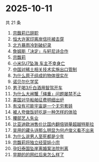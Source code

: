 # 2025-10-11

共 21 条

<!-- BEGIN ZHIHUSEARCH -->
<!-- 最后更新时间 Sat Oct 11 2025 10:52:06 GMT+0800 (China Standard Time) -->

1. [宗馥莉已辞职](https://www.zhihu.com/search?q=%E5%AE%97%E9%A6%A5%E8%8E%89%E5%B7%B2%E8%BE%9E%E8%81%8C)
1. [恒大许家印离岸信托被击穿](https://www.zhihu.com/search?q=%E6%81%92%E5%A4%A7%E8%AE%B8%E5%AE%B6%E5%8D%B0%E7%A6%BB%E5%B2%B8%E4%BF%A1%E6%89%98%E8%A2%AB%E5%87%BB%E7%A9%BF)
1. [北方暴雨冷到破纪录](https://www.zhihu.com/search?q=%E5%8C%97%E6%96%B9%E6%9A%B4%E9%9B%A8%E5%86%B7%E5%88%B0%E7%A0%B4%E7%BA%AA%E5%BD%95)
1. [詹姆斯「决定」与轩尼诗合作](https://www.zhihu.com/search?q=%E8%A9%B9%E5%A7%86%E6%96%AF%E3%80%8C%E5%86%B3%E5%AE%9A%E3%80%8D%E4%B8%8E%E8%BD%A9%E5%B0%BC%E8%AF%97%E5%90%88%E4%BD%9C)
1. [宗馥莉](https://www.zhihu.com/search?q=%E5%AE%97%E9%A6%A5%E8%8E%89)
1. [小米SU7坠海 车主不幸身亡](https://www.zhihu.com/search?q=%E5%B0%8F%E7%B1%B3SU7%E5%9D%A0%E6%B5%B7%20%E8%BD%A6%E4%B8%BB%E4%B8%8D%E5%B9%B8%E8%BA%AB%E4%BA%A1)
1. [中国对稀土相关技术实施出口管制](https://www.zhihu.com/search?q=%E4%B8%AD%E5%9B%BD%E5%AF%B9%E7%A8%80%E5%9C%9F%E7%9B%B8%E5%85%B3%E6%8A%80%E6%9C%AF%E5%AE%9E%E6%96%BD%E5%87%BA%E5%8F%A3%E7%AE%A1%E5%88%B6)
1. [为什么原子组成的物体很实在](https://www.zhihu.com/search?q=%E4%B8%BA%E4%BB%80%E4%B9%88%E5%8E%9F%E5%AD%90%E7%BB%84%E6%88%90%E7%9A%84%E7%89%A9%E4%BD%93%E5%BE%88%E5%AE%9E%E5%9C%A8)
1. [诺贝尔化学奖](https://www.zhihu.com/search?q=%E8%AF%BA%E8%B4%9D%E5%B0%94%E5%8C%96%E5%AD%A6%E5%A5%96)
1. [男子喝3斤白酒用智驾开车](https://www.zhihu.com/search?q=%E7%94%B7%E5%AD%90%E5%96%9D3%E6%96%A4%E7%99%BD%E9%85%92%E7%94%A8%E6%99%BA%E9%A9%BE%E5%BC%80%E8%BD%A6)
1. [为什么大闸蟹「绳重」问题屡禁不止](https://www.zhihu.com/search?q=%E4%B8%BA%E4%BB%80%E4%B9%88%E5%A4%A7%E9%97%B8%E8%9F%B9%E3%80%8C%E7%BB%B3%E9%87%8D%E3%80%8D%E9%97%AE%E9%A2%98%E5%B1%A1%E7%A6%81%E4%B8%8D%E6%AD%A2)
1. [美国对华船舶征费明细出炉](https://www.zhihu.com/search?q=%E7%BE%8E%E5%9B%BD%E5%AF%B9%E5%8D%8E%E8%88%B9%E8%88%B6%E5%BE%81%E8%B4%B9%E6%98%8E%E7%BB%86%E5%87%BA%E7%82%89)
1. [有没有可能宇宙是一个无穷套娃](https://www.zhihu.com/search?q=%E6%9C%89%E6%B2%A1%E6%9C%89%E5%8F%AF%E8%83%BD%E5%AE%87%E5%AE%99%E6%98%AF%E4%B8%80%E4%B8%AA%E6%97%A0%E7%A9%B7%E5%A5%97%E5%A8%83)
1. [被人夸做饭好吃是一种怎样的体验](https://www.zhihu.com/search?q=%E8%A2%AB%E4%BA%BA%E5%A4%B8%E5%81%9A%E9%A5%AD%E5%A5%BD%E5%90%83%E6%98%AF%E4%B8%80%E7%A7%8D%E6%80%8E%E6%A0%B7%E7%9A%84%E4%BD%93%E9%AA%8C)
1. [腰部艺人失业](https://www.zhihu.com/search?q=%E8%85%B0%E9%83%A8%E8%89%BA%E4%BA%BA%E5%A4%B1%E4%B8%9A)
1. [比亚迪欧洲售价比国内翻倍销量超越特斯拉](https://www.zhihu.com/search?q=%E6%AF%94%E4%BA%9A%E8%BF%AA%E6%AC%A7%E6%B4%B2%E5%94%AE%E4%BB%B7%E6%AF%94%E5%9B%BD%E5%86%85%E7%BF%BB%E5%80%8D%E9%94%80%E9%87%8F%E8%B6%85%E8%B6%8A%E7%89%B9%E6%96%AF%E6%8B%89)
1. [吴用的藏头诗那么明显为何卢俊义看不出来](https://www.zhihu.com/search?q=%E5%90%B4%E7%94%A8%E7%9A%84%E8%97%8F%E5%A4%B4%E8%AF%97%E9%82%A3%E4%B9%88%E6%98%8E%E6%98%BE%E4%B8%BA%E4%BD%95%E5%8D%A2%E4%BF%8A%E4%B9%89%E7%9C%8B%E4%B8%8D%E5%87%BA%E6%9D%A5)
1. [为什么说男人至死都是少年](https://www.zhihu.com/search?q=%E4%B8%BA%E4%BB%80%E4%B9%88%E8%AF%B4%E7%94%B7%E4%BA%BA%E8%87%B3%E6%AD%BB%E9%83%BD%E6%98%AF%E5%B0%91%E5%B9%B4)
1. [宗馥莉将独立经营娃小宗](https://www.zhihu.com/search?q=%E5%AE%97%E9%A6%A5%E8%8E%89%E5%B0%86%E7%8B%AC%E7%AB%8B%E7%BB%8F%E8%90%A5%E5%A8%83%E5%B0%8F%E5%AE%97)
1. [孕妇泰国坠崖离婚案法院判离](https://www.zhihu.com/search?q=%E5%AD%95%E5%A6%87%E6%B3%B0%E5%9B%BD%E5%9D%A0%E5%B4%96%E7%A6%BB%E5%A9%9A%E6%A1%88%E6%B3%95%E9%99%A2%E5%88%A4%E7%A6%BB)
1. [早期的的网红后来怎么样了](https://www.zhihu.com/search?q=%E6%97%A9%E6%9C%9F%E7%9A%84%E7%9A%84%E7%BD%91%E7%BA%A2%E5%90%8E%E6%9D%A5%E6%80%8E%E4%B9%88%E6%A0%B7%E4%BA%86)

<!-- END ZHIHUSEARCH -->
